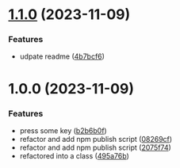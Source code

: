 # [1.1.0](https://github.com/wajeht/mouse/compare/v1.0.0...v1.1.0) (2023-11-09)

### Features

- udpate readme ([4b7bcf6](https://github.com/wajeht/mouse/commit/4b7bcf6492c4d9c66ac5d33b25428e712e638acf))

# 1.0.0 (2023-11-09)

### Features

- press some key ([b2b6b0f](https://github.com/wajeht/mouse/commit/b2b6b0f8cd499898a8aa64fd70691aacf2308a2b))
- refactor and add npm publish script ([08269cf](https://github.com/wajeht/mouse/commit/08269cfa1ba9570de639c60c9db0b72cfa635b8f))
- refactor and add npm publish script ([2075f74](https://github.com/wajeht/mouse/commit/2075f74f98304751fd586829cfe254ecfb5ca161))
- refactored into a class ([495a76b](https://github.com/wajeht/mouse/commit/495a76be02f9c4ec5372728fc8d69dc114285aee))
